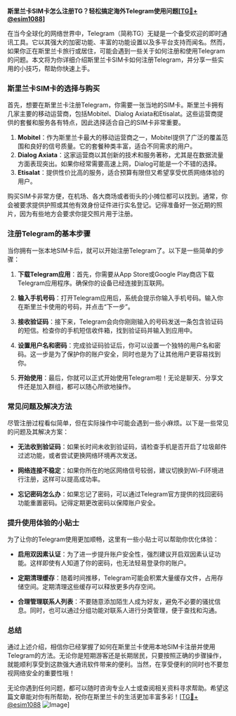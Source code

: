 **斯里兰卡SIM卡怎么注册TG？轻松搞定海外Telegram使用问题[[TG💪+ @esim1088](https://t.me/s/esim1088)]**

在当今全球化的网络世界中，Telegram（简称TG）无疑是一个备受欢迎的即时通讯工具。它以其强大的加密功能、丰富的功能设置以及多平台支持而闻名。然而，如果你正在斯里兰卡旅行或居住，可能会遇到一些关于如何注册和使用Telegram的问题。本文将为你详细介绍斯里兰卡SIM卡如何注册Telegram，并分享一些实用的小技巧，帮助你快速上手。

### 斯里兰卡SIM卡的选择与购买

首先，想要在斯里兰卡注册Telegram，你需要一张当地的SIM卡。斯里兰卡拥有几家主要的移动运营商，包括Mobitel、Dialog Axiata和Etisalat。这些运营商提供的套餐和服务各有特点，因此选择适合自己的SIM卡非常重要。

1. **Mobitel**：作为斯里兰卡最大的移动运营商之一，Mobitel提供了广泛的覆盖范围和良好的信号质量。它的套餐种类丰富，适合不同需求的用户。
2. **Dialog Axiata**：这家运营商以其创新的技术和服务著称，尤其是在数据流量方面表现突出。如果你经常需要高速上网，Dialog可能是一个不错的选择。
3. **Etisalat**：提供性价比高的服务，适合预算有限但又希望享受优质网络体验的用户。

购买SIM卡非常方便，在机场、各大商场或者街头的小摊位都可以找到。通常，你会被要求提供护照或其他有效身份证件进行实名登记。记得准备好一张近期的照片，因为有些地方会要求你提交照片用于注册。

### 注册Telegram的基本步骤

当你拥有一张本地SIM卡后，就可以开始注册Telegram了。以下是一些简单的步骤：

1. **下载Telegram应用**：首先，你需要从App Store或Google Play商店下载Telegram应用程序。确保你的设备已经连接到互联网。
   
2. **输入手机号码**：打开Telegram应用后，系统会提示你输入手机号码。输入你在斯里兰卡使用的号码，并点击“下一步”。

3. **接收验证码**：接下来，Telegram会向你刚刚输入的号码发送一条包含验证码的短信。检查你的手机短信收件箱，找到验证码并输入到应用中。

4. **设置用户名和密码**：完成验证码验证后，你可以设置一个独特的用户名和密码。这一步是为了保护你的账户安全，同时也是为了让其他用户更容易找到你。

5. **开始使用**：最后，你就可以正式开始使用Telegram啦！无论是聊天、分享文件还是加入群组，都可以随心所欲地操作。

### 常见问题及解决方法

尽管注册过程看似简单，但在实际操作中可能会遇到一些小麻烦。以下是一些常见的问题及其解决方案：

- **无法收到验证码**：如果长时间未收到验证码，请检查手机是否开启了垃圾邮件过滤功能，或者尝试更换网络环境再次发送。
  
- **网络连接不稳定**：如果你所在的地区网络信号较弱，建议切换到Wi-Fi环境进行注册，这样可以提高成功率。

- **忘记密码怎么办**：如果忘记了密码，可以通过Telegram官方提供的找回密码功能重置密码。记得定期更改密码以保障账户安全。

### 提升使用体验的小贴士

为了让你的Telegram使用更加顺畅，这里有一些小贴士可以帮助你优化体验：

- **启用双因素认证**：为了进一步提升账户安全性，强烈建议开启双因素认证功能。这样即使有人知道了你的密码，也无法轻易登录你的账户。

- **定期清理缓存**：随着时间推移，Telegram可能会积累大量缓存文件，占用存储空间。定期清理这些缓存可以释放更多内存空间。

- **合理管理联系人列表**：不要随意添加陌生人成为好友，避免不必要的骚扰信息。同时，也可以通过分组功能对联系人进行分类管理，便于查找和沟通。

### 总结

通过上述介绍，相信你已经掌握了如何在斯里兰卡使用本地SIM卡注册并使用Telegram的方法。无论你是短期游客还是长期居民，只要按照正确的步骤操作，就能顺利享受到这款强大通讯软件带来的便利。当然，在享受便利的同时也不要忽视网络安全的重要性哦！

无论你遇到任何问题，都可以随时咨询专业人士或查阅相关资料寻求帮助。希望这篇文章能对你有所帮助，祝你在斯里兰卡的生活更加丰富多彩！[[TG💪+ @esim1088](https://t.me/s/esim1088) ![Image](https://i.postimg.cc/4NQfJmqS/Snipaste-2025-05-13-00-14-12.png)]